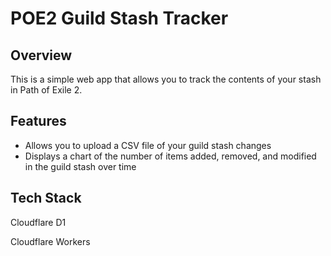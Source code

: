 # POE2 Guild Stash Tracker

## Overview

This is a simple web app that allows you to track the contents of your stash in Path of Exile 2.

## Features

- Allows you to upload a CSV file of your guild stash changes
- Displays a chart of the number of items added, removed, and modified in the guild stash over time

## Tech Stack

Cloudflare D1

Cloudflare Workers